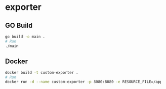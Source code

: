 # exporter

## GO Build
```sh
go build -o main .
# Run
./main
```

## Docker
```sh
docker build -t custom-exporter .
# Run
docker run -d --name custom-exporter -p 8080:8080 -e RESOURCE_FILE=/app/test.txt -e RESOURCE_URL=http://URI  -e RESOURCE_JSON=http://URI custom-exporter
```